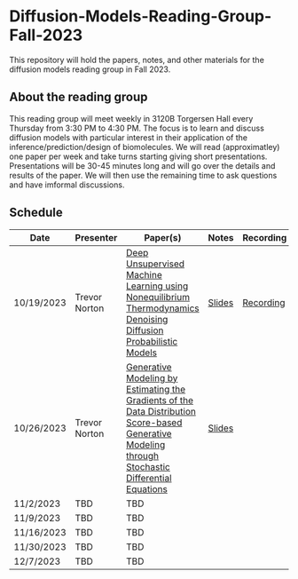 # Diffusion-Models-Reading-Group-Fall-2023

This repository will hold the papers, notes, and other materials for the diffusion models reading group in Fall 2023.

## About the reading group

This reading group will meet weekly in 3120B Torgersen Hall every Thursday from 3:30 PM to 4:30 PM. The focus is to learn and discuss diffusion models with particular interest in their application of the inference/prediction/design of biomolecules. We will read (approximatley) one paper per week and take turns starting giving short presentations. Presentations will be 30-45 minutes long and will go over the details and results of the paper. We will then use the remaining time to ask questions and have imformal discussions.

## Schedule

| Date     | Presenter   | Paper(s)| Notes | Recording |
|----------|-------------|---------|-------|-----------|
|10/19/2023|Trevor Norton|[Deep Unsupervised Machine Learning using Nonequilibrium Thermodynamics](./Papers/Sohl-Dickstein%20et%20al.%20-%202015%20-%20Deep%20Unsupervised%20Learning%20using%20Nonequilibrium%20Th.pdf) <br> [Denoising Diffusion Probabilistic Models](./Papers/Ho%20et%20al.%20-%202020%20-%20Denoising%20Diffusion%20Probabilistic%20Models.pdf)| [Slides](./Notes%20and%20Presentations/Week%201/Week1.pdf) | [Recording](https://virginiatech.zoom.us/rec/share/kXO_DSjH8CSWoQWPWzbczLPHY6409ZRihmAgaL40gzpArYONu-W7RCP8G-yrTmud.SYFCDucCGmziBNwf)
|10/26/2023|Trevor Norton| [Generative Modeling by Estimating the Gradients of the Data Distribution](./Papers/Song%20and%20Ermon%20-%202019%20-%20Generative%20Modeling%20by%20Estimating%20Gradients%20of%20the.pdf) <br> [Score-based Generative Modeling through Stochastic Differential Equations](./Papers/Song%20et%20al.%20-%202020%20-%20Score-Based%20Generative%20Modeling%20through%20Stochastic.pdf)| [Slides](./Notes%20and%20Presentations/Week%202/Week2.pdf)
|11/2/2023 | TBD | TBD | |
|11/9/2023 | TBD | TBD | |
|11/16/2023| TBD | TBD | |
|11/30/2023| TBD | TBD | |
|12/7/2023 | TBD | TBD | |


